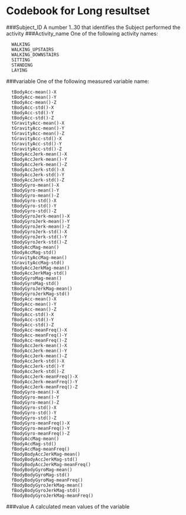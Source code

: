 # Codebook for Long resultset

###Subject_ID
      A number 1..30 that identifies the Subject performed the activity
###Activity_name
      One of the following activity names:
      
      WALKING
      WALKING_UPSTAIRS
      WALKING_DOWNSTAIRS
      SITTING
      STANDING
      LAYING
###variable
      One of the following measured variable name:
      
      tBodyAcc-mean()-X
      tBodyAcc-mean()-Y
      tBodyAcc-mean()-Z
      tBodyAcc-std()-X
      tBodyAcc-std()-Y
      tBodyAcc-std()-Z
      tGravityAcc-mean()-X
      tGravityAcc-mean()-Y
      tGravityAcc-mean()-Z
      tGravityAcc-std()-X
      tGravityAcc-std()-Y
      tGravityAcc-std()-Z
      tBodyAccJerk-mean()-X
      tBodyAccJerk-mean()-Y
      tBodyAccJerk-mean()-Z
      tBodyAccJerk-std()-X
      tBodyAccJerk-std()-Y
      tBodyAccJerk-std()-Z
      tBodyGyro-mean()-X
      tBodyGyro-mean()-Y
      tBodyGyro-mean()-Z
      tBodyGyro-std()-X
      tBodyGyro-std()-Y
      tBodyGyro-std()-Z
      tBodyGyroJerk-mean()-X
      tBodyGyroJerk-mean()-Y
      tBodyGyroJerk-mean()-Z
      tBodyGyroJerk-std()-X
      tBodyGyroJerk-std()-Y
      tBodyGyroJerk-std()-Z
      tBodyAccMag-mean()
      tBodyAccMag-std()
      tGravityAccMag-mean()
      tGravityAccMag-std()
      tBodyAccJerkMag-mean()
      tBodyAccJerkMag-std()
      tBodyGyroMag-mean()
      tBodyGyroMag-std()
      tBodyGyroJerkMag-mean()
      tBodyGyroJerkMag-std()
      fBodyAcc-mean()-X
      fBodyAcc-mean()-Y
      fBodyAcc-mean()-Z
      fBodyAcc-std()-X
      fBodyAcc-std()-Y
      fBodyAcc-std()-Z
      fBodyAcc-meanFreq()-X
      fBodyAcc-meanFreq()-Y
      fBodyAcc-meanFreq()-Z
      fBodyAccJerk-mean()-X
      fBodyAccJerk-mean()-Y
      fBodyAccJerk-mean()-Z
      fBodyAccJerk-std()-X
      fBodyAccJerk-std()-Y
      fBodyAccJerk-std()-Z
      fBodyAccJerk-meanFreq()-X
      fBodyAccJerk-meanFreq()-Y
      fBodyAccJerk-meanFreq()-Z
      fBodyGyro-mean()-X
      fBodyGyro-mean()-Y
      fBodyGyro-mean()-Z
      fBodyGyro-std()-X
      fBodyGyro-std()-Y
      fBodyGyro-std()-Z
      fBodyGyro-meanFreq()-X
      fBodyGyro-meanFreq()-Y
      fBodyGyro-meanFreq()-Z
      fBodyAccMag-mean()
      fBodyAccMag-std()
      fBodyAccMag-meanFreq()
      fBodyBodyAccJerkMag-mean()
      fBodyBodyAccJerkMag-std()
      fBodyBodyAccJerkMag-meanFreq()
      fBodyBodyGyroMag-mean()
      fBodyBodyGyroMag-std()
      fBodyBodyGyroMag-meanFreq()
      fBodyBodyGyroJerkMag-mean()
      fBodyBodyGyroJerkMag-std()
      fBodyBodyGyroJerkMag-meanFreq()      
###value
      A calculated mean values of the variable